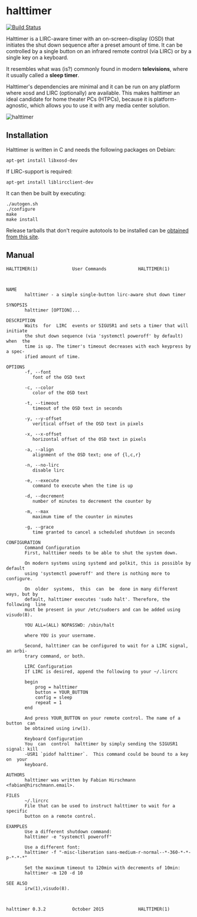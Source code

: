 # halttimer

[![Build Status](https://travis-ci.org/fhirschmann/halttimer.png?branch=master)](https://travis-ci.org/fhirschmann/halttimer)

Halttimer is a LIRC-aware timer with an on-screen-display (OSD) that initiates
the shut down sequence after a preset amount of time. It can be controlled by a single
button on an infrared remote control (via LIRC) or by a single key on a
keyboard.

It resembles what was (is?) commonly found in modern __televisions__,
where it usually called a __sleep timer__.

Halttimer's dependencies are minimal and it can be run on any platform where
xosd and LIRC (optionally) are available. This makes halttimer an ideal candidate for
home theater PCs (HTPCs), because it is platform-agnostic, which allows
you to use it with any media center solution.

![halttimer](http://static.0x0b.de/misc/halttimer.png)

## Installation

Halttimer is written in C and needs the following packages on Debian:

    apt-get install libxosd-dev

If LIRC-support is required:

    apt-get install liblircclient-dev

It can then be built by executing:

    ./autogen.sh
    ./configure
    make
    make install

Release tarballs that don't require autotools to be installed can be
[obtained from this site](http://dl.0x0b.de/halttimer).

## Manual
    HALTTIMER(1)			 User Commands			  HALTTIMER(1)
    
    
    
    NAME
           halttimer - a simple single-button lirc-aware shut down timer
    
    SYNOPSIS
           halttimer [OPTION]...
    
    DESCRIPTION
           Waits  for  LIRC	 events or SIGUSR1 and sets a timer that will initiate
           the shut down sequence (via 'systemctl poweroff' by default)  when  the
           time is up. The timer's timeout decreases with each keypress by a spec‐
           ified amount of time.
    
    OPTIONS
           -f, --font
    	      font of the OSD text
    
           -c, --color
    	      color of the OSD text
    
           -t, --timeout
    	      timeout of the OSD text in seconds
    
           -y, --y-offset
    	      veritical offset of the OSD text in pixels
    
           -x, --x-offset
    	      horizontal offset of the OSD text in pixels
    
           -a, --align
    	      alignment of the OSD text; one of {l,c,r}
    
           -n, --no-lirc
    	      disable lirc
    
           -e, --execute
    	      command to execute when the time is up
    
           -d, --decrement
    	      number of minutes to decrement the counter by
    
           -m, --max
    	      maximum time of the counter in minutes
    
           -g, --grace
    	      time granted to cancel a scheduled shutdown in seconds
    
    CONFIGURATION
           Command Configuration
           First, halttimer needs to be able to shut the system down.
    
           On modern systems using systemd and polkit, this is possible by default
           using 'systemctl poweroff' and there is nothing more to configure.
    
           On  older  systems,  this  can  be  done in many different ways, but by
           default, halttimer executes 'sudo halt'. Therefore, the following  line
           must be present in your /etc/sudoers and can be added using visudo(8).
    
           YOU ALL=(ALL) NOPASSWD: /sbin/halt
    
           where YOU is your username.
    
           Second, halttimer can be configured to wait for a LIRC signal, an arbi‐
           trary command, or both.
    
           LIRC Configuration
           If LIRC is desired, append the following to your ~/.lircrc
    
    	   begin
    	       prog = halttimer
    	       button = YOUR_BUTTON
    	       config = sleep
    	       repeat = 1
    	   end
    
           And press YOUR_BUTTON on your remote control. The name of a button  can
           be obtained using irw(1).
    
           Keyboard Configuration
           You  can	 control  halttimer by simply sending the SIGUSR1 signal: kill
           -USR1 `pidof halttimer`.	 This command could be bound to a key on  your
           keyboard.
    
    AUTHORS
           halttimer was written by Fabian Hirschmann <fabian@hirschmann.email>.
    
    FILES
           ~/.lircrc
    	   File that can be used to instruct halttimer to wait for a specific
    	   button on a remote control.
    
    EXAMPLES
           Use a different shutdown command:
           halttimer -e "systemctl poweroff"
    
           Use a different font:
           halttimer -f "-misc-liberation sans-medium-r-normal--*-360-*-*-p-*-*-*"
    
           Set the maximum timeout to 120min with decrements of 10min:
           halttimer -m 120 -d 10
    
    SEE ALSO
           irw(1),visudo(8).
    
    
    
    halttimer 0.3.2			 October 2015			  HALTTIMER(1)

